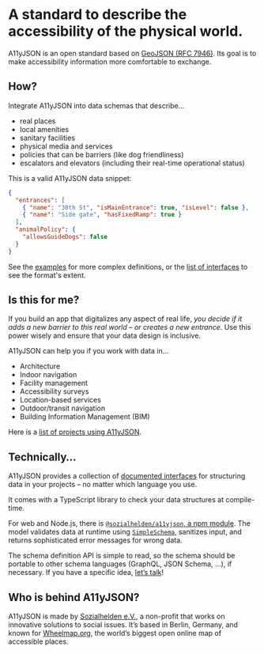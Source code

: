 # A standard to describe the accessibility of the physical world.

<!-- ![A11yJSON icon](./images/logo-dark.svg) -->

<!-- [![Build
Status](https://travis-ci.org/sozialhelden/a11yjson.svg?branch=master)](https://travis-ci.org/sozialhelden/a11yjson) -->

A11yJSON is an open standard based on [GeoJSON (RFC 7946)](https://tools.ietf.org/html/rfc7946). Its goal is to make accessibility information more comfortable to exchange.

## How?

Integrate A11yJSON into data schemas that describe…

- real places
- local amenities
- sanitary facilities
- physical media and services
- policies that can be barriers (like dog friendliness)
- escalators and elevators (including their real-time operational status)

This is a valid A11yJSON data snippet:

```json
{
  "entrances": [
    { "name": "30th St", "isMainEntrance": true, "isLevel": false },
    { "name": "Side gate", "hasFixedRamp": true }
  ],
  "animalPolicy": {
    "allowsGuideDogs": false
  }
}
```

See the [examples](docs/1-example-data.md) for more complex definitions, or the [list of interfaces](docs/3-interfaces.md) to see the format's extent.

## Is this for me?

If you build an app that digitalizes any aspect of real life, *you decide if it adds a new barrier to this real world – or creates a new entrance*. Use this power wisely and ensure that your data design is inclusive.

A11yJSON can help you if you work with data in…

- Architecture
- Indoor navigation
- Facility management
- Accessibility surveys
- Location-based services
- Outdoor/transit navigation
- Building Information Management (BIM)

Here is a [list of projects using A11yJSON](./docs/2-who-uses-a11yjson.md).

## Technically…

A11yJSON provides a collection of [documented interfaces](./docs/3-interfaces.md) for structuring data in your projects – no matter which language you use.

It comes with a TypeScript library to check your data structures at compile-time.

For web and Node.js, there is [`@sozialhelden/a11yjson`, a npm module](https://www.npmjs.com/package/@sozialhelden/a11yjson). The model validates data at runtime using [`SimpleSchema`](https://github.com/aldeed/simple-schema-js),  sanitizes input, and returns sophisticated error messages for wrong data.

The schema definition API is simple to read, so the schema should be portable to other schema languages (GraphQL, JSON Schema, …), if necessary. If you have a specific idea, [let’s talk](mailto:developers@sozialhelden.de)!

## Who is behind A11yJSON?

A11yJSON is made by [Sozialhelden e.V.](https://sozialhelden.de), a non-profit that works on innovative solutions to social issues. It’s based in Berlin, Germany, and known for [Wheelmap.org](https://wheelmap.org), the world’s biggest open online map of accessible places.
